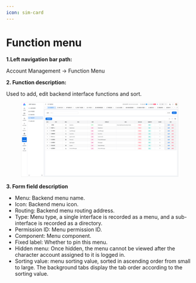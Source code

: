 ```yaml
---
icon: sim-card
---
```


# Function menu

**1.Left navigation bar path:**

Account Management → Function Menu

**2. Function description:**

Used to add, edit backend interface functions and sort.

<figure><img src="../.gitbook/assets/image (239).png" alt=""><figcaption></figcaption></figure>

**3. Form field description**

* Menu: Backend menu name.
* Icon: Backend menu icon.
* Routing: Backend menu routing address.
* Type: Menu type, a single interface is recorded as a menu, and a sub-interface is recorded as a directory.
* Permission ID: Menu permission ID.
* Component: Menu component.
* Fixed label: Whether to pin this menu.
* Hidden menu: Once hidden, the menu cannot be viewed after the character account assigned to it is logged in.
* Sorting value: menu sorting value, sorted in ascending order from small to large. The background tabs display the tab order according to the sorting value.
